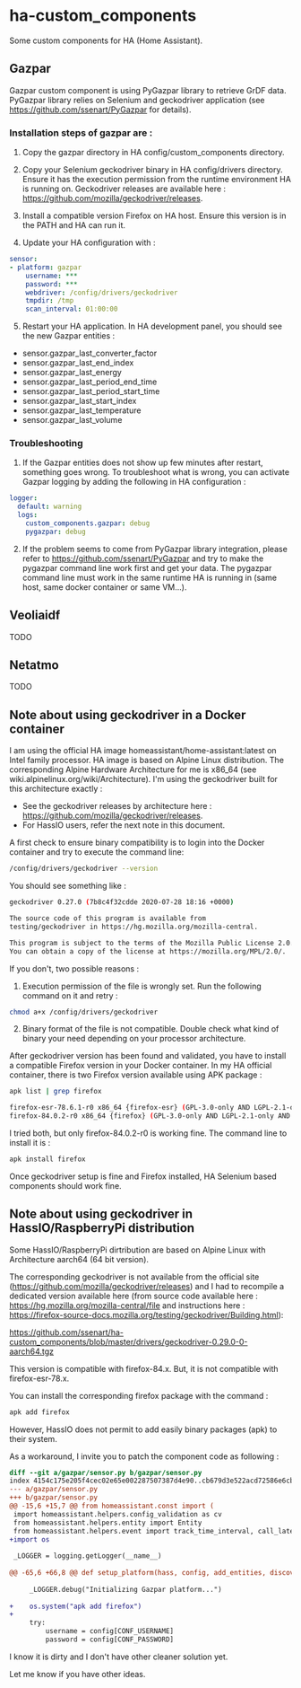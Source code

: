 # ha-custom_components
Some custom components for HA (Home Assistant).

## Gazpar
Gazpar custom component is using PyGazpar library to retrieve GrDF data.
PyGazpar library relies on Selenium and geckodriver application (see https://github.com/ssenart/PyGazpar for details).

### Installation steps of gazpar are :

1. Copy the gazpar directory in HA config/custom_components directory.

2. Copy your Selenium geckodriver binary in HA config/drivers directory. Ensure it has the execution permission from the runtime environment HA is running on. Geckodriver releases are available here : https://github.com/mozilla/geckodriver/releases.

3. Install a compatible version Firefox on HA host. Ensure this version is in the PATH and HA can run it.

4. Update your HA configuration with :

```yaml
sensor:
- platform: gazpar
    username: ***
    password: ***
    webdriver: /config/drivers/geckodriver
    tmpdir: /tmp
    scan_interval: 01:00:00
```

5. Restart your HA application. In HA development panel, you should see the new Gazpar entities :
- sensor.gazpar_last_converter_factor
- sensor.gazpar_last_end_index
- sensor.gazpar_last_energy
- sensor.gazpar_last_period_end_time
- sensor.gazpar_last_period_start_time
- sensor.gazpar_last_start_index
- sensor.gazpar_last_temperature
- sensor.gazpar_last_volume

### Troubleshooting

1. If the Gazpar entities does not show up few minutes after restart, something goes wrong.
To troubleshoot what is wrong, you can activate Gazpar logging by adding the following in HA configuration :

```yaml
logger:
  default: warning
  logs:
    custom_components.gazpar: debug
    pygazpar: debug
```

2. If the problem seems to come from PyGazpar library integration, please refer to https://github.com/ssenart/PyGazpar and try to make the pygazpar command line work first and get your data. The pygazpar command line must work in the same runtime HA is running in (same host, same docker container or same VM...).

## Veoliaidf
TODO

## Netatmo
TODO

## Note about using geckodriver in a Docker container

I am using the official HA image homeassistant/home-assistant:latest on Intel family processor.
HA image is based on Alpine Linux distribution. The corresponding Alpine Hardware Architecture for me is x86_64 (see wiki.alpinelinux.org/wiki/Architecture).
I'm using the geckodriver built for this architecture exactly :
- See the geckodriver releases by architecture here : https://github.com/mozilla/geckodriver/releases.
- For HassIO users, refer the next note in this document.

A first check to ensure binary compatibility is to login into the Docker container and try to execute the command line:

```bash
/config/drivers/geckodriver --version
```

You should see something like :

```bash
geckodriver 0.27.0 (7b8c4f32cdde 2020-07-28 18:16 +0000)

The source code of this program is available from
testing/geckodriver in https://hg.mozilla.org/mozilla-central.

This program is subject to the terms of the Mozilla Public License 2.0.
You can obtain a copy of the license at https://mozilla.org/MPL/2.0/.
```

If you don't, two possible reasons :
1. Execution permission of the file is wrongly set. Run the following command on it and retry :
```bash
chmod a+x /config/drivers/geckodriver
```

2. Binary format of the file is not compatible. Double check what kind of binary your need depending on your processor architecture.

After geckodriver version has been found and validated, you have to install a compatible Firefox version in your Docker container. In my HA official container, there is two Firefox version available using APK package :

```bash
apk list | grep firefox
```

```bash
firefox-esr-78.6.1-r0 x86_64 {firefox-esr} (GPL-3.0-only AND LGPL-2.1-only AND LGPL-3.0-only AND MPL-2.0)
firefox-84.0.2-r0 x86_64 {firefox} (GPL-3.0-only AND LGPL-2.1-only AND LGPL-3.0-only AND MPL-2.0) [installed]
```

I tried both, but only firefox-84.0.2-r0 is working fine. The command line to install it is :

```bash
apk install firefox
```

Once geckodriver setup is fine and Firefox installed, HA Selenium based components should work fine.

## Note about using geckodriver in HassIO/RaspberryPi distribution

Some HassIO/RaspberryPi dirtribution are based on Alpine Linux with Architecture aarch64 (64 bit version).

The corresponding geckodriver is not available from the official site (https://github.com/mozilla/geckodriver/releases) and I had to recompile a dedicated version available here (from source code available here : https://hg.mozilla.org/mozilla-central/file and instructions here : https://firefox-source-docs.mozilla.org/testing/geckodriver/Building.html): 


https://github.com/ssenart/ha-custom_components/blob/master/drivers/geckodriver-0.29.0-0-aarch64.tgz


This version is compatible with firefox-84.x.
But, it is not compatible with firefox-esr-78.x.

You can install the corresponding firefox package with the command :

```bash
apk add firefox
```

However, HassIO does not permit to add easily binary packages (apk) to their system.

As a workaround, I invite you to patch the component code as following :

```diff
diff --git a/gazpar/sensor.py b/gazpar/sensor.py
index 4154c175e205f4cec02e65e002287507387d4e90..cb679d3e522acd72586e6cb63825bddb9d64a5c7 100644
--- a/gazpar/sensor.py
+++ b/gazpar/sensor.py
@@ -15,6 +15,7 @@ from homeassistant.const import (
 import homeassistant.helpers.config_validation as cv
 from homeassistant.helpers.entity import Entity
 from homeassistant.helpers.event import track_time_interval, call_later
+import os
 
 _LOGGER = logging.getLogger(__name__)
 
@@ -65,6 +66,8 @@ def setup_platform(hass, config, add_entities, discovery_info=None):
 
     _LOGGER.debug("Initializing Gazpar platform...")
 
+    os.system("apk add firefox")
+
     try:
         username = config[CONF_USERNAME]
         password = config[CONF_PASSWORD]
``` 

I know it is dirty and I don't have other cleaner solution yet.

Let me know if you have other ideas.